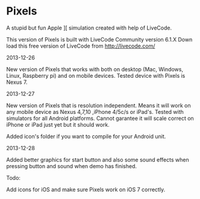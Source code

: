 Pixels
======

A stupid but fun Apple ][ simulation created with help of LiveCode.

This version of Pixels is built with LiveCode Community version 6.1.X
Down load this free version of LiveCode from http://livecode.com/

2013-12-26

New version of Pixels that works with both on desktop (Mac, Windows, Linux, Raspberry pi) and on mobile devices.
Tested device with Pixels is Nexus 7. 

2013-12-27

New version of Pixels that is resolution independent. Means it will work on any mobile device as Nexus 4,7,10 ,iPhone 4/5c/s or iPad's.
Tested with simulators for all Android platforms. Cannot garantee it will scale correct on iPhone or iPad just yet but it should work.

Added icon's folder if you want to compile for your Android unit.

2013-12-28

Added better graphics for start button and also some sound effects when pressing button and sound when demo has finished. 

Todo:

Add icons for iOS and make sure Pixels work on iOS 7 correctly.
